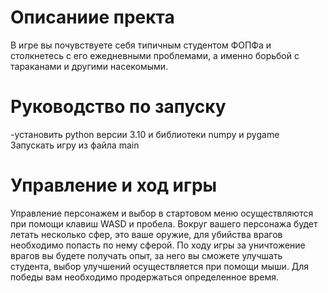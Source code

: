 # Описаниие пректа
В игре вы почувствуете себя типичным студентом ФОПФа и столкнетесь с его ежедневными проблемами, а именно борьбой с тараканами и другими насекомыми.

# Руководство по запуску
-установить python версии 3.10  и библиотеки numpy и pygame
Запускать игру из файла main
 
# Управление и ход игры
Управление персонажем и выбор в стартовом меню осуществляются при помощи клавиш WASD и пробела.
Вокруг вашего персонажа будет летать несколько сфер, это ваше оружие, для убийства врагов необходимо попасть по нему сферой.
По ходу игры за уничтожение врагов вы будете получать опыт, за него вы сможете улучшать студента, выбор улучшений осуществляется при помощи мыши.
Для победы вам необходимо продержаться определенное время.
